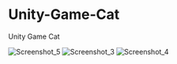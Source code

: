 # Unity-Game-Cat
Unity Game Cat

![Screenshot_5](https://user-images.githubusercontent.com/81758761/131157194-fb8da79a-fcba-4801-a5be-b3fbabdb5bdd.png)
![Screenshot_3](https://user-images.githubusercontent.com/81758761/131157202-b9180bfc-943e-4127-9789-4e45bf860583.png)
![Screenshot_4](https://user-images.githubusercontent.com/81758761/131157204-8e62fe33-7cd0-4a28-a60f-3e16defb14b5.png)
